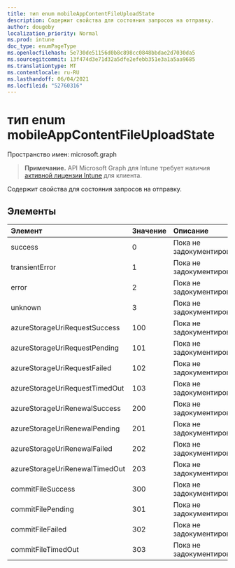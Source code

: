 ```yaml
---
title: тип enum mobileAppContentFileUploadState
description: Содержит свойства для состояния запросов на отправку.
author: dougeby
localization_priority: Normal
ms.prod: intune
doc_type: enumPageType
ms.openlocfilehash: 5e730de51156d0b8c898cc0848bbdae2d7030da5
ms.sourcegitcommit: 13f474d3e71d32a5dfe2efebb351e3a1a5aa9685
ms.translationtype: MT
ms.contentlocale: ru-RU
ms.lasthandoff: 06/04/2021
ms.locfileid: "52760316"
---
```

# <a name="mobileappcontentfileuploadstate-enum-type"></a>тип enum mobileAppContentFileUploadState

Пространство имен: microsoft.graph

> **Примечание.** API Microsoft Graph для Intune требует наличия [активной лицензии Intune](https://go.microsoft.com/fwlink/?linkid=839381) для клиента.

Содержит свойства для состояния запросов на отправку.

## <a name="members"></a>Элементы
|Элемент|Значение|Описание|
|:---|:---|:---|
|success|0|Пока не задокументировано.|
|transientError|1|Пока не задокументировано.|
|error|2|Пока не задокументировано.|
|unknown|3|Пока не задокументировано.|
|azureStorageUriRequestSuccess|100|Пока не задокументировано.|
|azureStorageUriRequestPending|101|Пока не задокументировано.|
|azureStorageUriRequestFailed|102|Пока не задокументировано.|
|azureStorageUriRequestTimedOut|103|Пока не задокументировано.|
|azureStorageUriRenewalSuccess|200|Пока не задокументировано.|
|azureStorageUriRenewalPending|201|Пока не задокументировано.|
|azureStorageUriRenewalFailed|202|Пока не задокументировано.|
|azureStorageUriRenewalTimedOut|203|Пока не задокументировано.|
|commitFileSuccess|300|Пока не задокументировано.|
|commitFilePending|301|Пока не задокументировано.|
|commitFileFailed|302|Пока не задокументировано.|
|commitFileTimedOut|303|Пока не задокументировано.|




